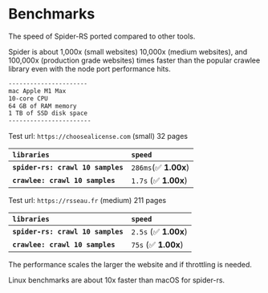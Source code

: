 # Benchmarks

The speed of Spider-RS ported compared to other tools.

Spider is about 1,000x (small websites) 10,000x (medium websites), and 100,000x (production grade websites) times faster than the popular crawlee library even with the node port performance hits.

```sh
----------------------
mac Apple M1 Max
10-core CPU
64 GB of RAM memory
1 TB of SSD disk space
-----------------------
```

Test url: `https://choosealicense.com` (small)
32 pages

| `libraries`                       | `speed`               |
| :-------------------------------- | :-------------------- |
| **`spider-rs: crawl 10 samples`** | `286ms`(✅ **1.00x**) |
| **`crawlee: crawl 10 samples`**   | `1.7s` (✅ **1.00x**) |

Test url: `https://rsseau.fr` (medium)
211 pages

| `libraries`                       | `speed`               |
| :-------------------------------- | :-------------------- |
| **`spider-rs: crawl 10 samples`** | `2.5s` (✅ **1.00x**) |
| **`crawlee: crawl 10 samples`**   | `75s` (✅ **1.00x**)  |

The performance scales the larger the website and if throttling is needed.

Linux benchmarks are about 10x faster than macOS for spider-rs.
